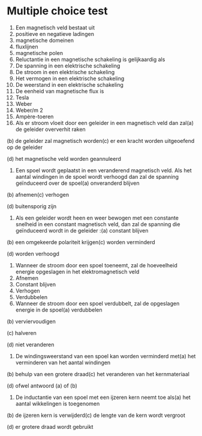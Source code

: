 # Multiple choice test

1. Een magnetisch veld bestaat uit
2. positieve en negatieve ladingen
3. magnetische domeinen
4. fluxlijnen
5. magnetische polen
6. Reluctantie in een magnetische schakeling is gelijkaardig als
7. De spanning in een elektrische schakeling
8. De stroom in een elektrische schakeling
9. Het vermogen in een elektrische schakeling
10. De weerstand in een elektrische schakeling
11. De eenheid van magnetische flux is
12. Tesla
13. Weber
14. Weber/m 2
15. Ampère-toeren
16. Als er stroom vloeit door een geleider in een magnetisch veld dan zal\(a\) de geleider oververhit raken

\(b\) de geleider zal magnetisch worden\(c\) er een kracht worden uitgeoefend op de geleider

\(d\) het magnetische veld worden geannuleerd

1. Een spoel wordt geplaatst in een veranderend magnetisch veld. Als het aantal windingen in de spoel wordt verhoogd dan zal de spanning geïnduceerd over de spoel\(a\) onveranderd blijven

\(b\) afnemen\(c\) verhogen

\(d\) buitensporig zijn

1. Als een geleider wordt heen en weer bewogen met een constante snelheid in een constant magnetisch veld, dan zal de spanning die geïnduceerd wordt in de geleider :\(a\) constant blijven

\(b\) een omgekeerde polariteit krijgen\(c\) worden verminderd

\(d\) worden verhoogd

1. Wanneer de stroom door een spoel toeneemt, zal de hoeveelheid energie opgeslagen in het elektromagnetisch veld
2. Afnemen
3. Constant blijven
4. Verhogen
5. Verdubbelen
6. Wanneer de stroom door een spoel verdubbelt, zal de opgeslagen energie in de spoel\(a\) verdubbelen

\(b\) verviervoudigen

\(c\) halveren

\(d\) niet veranderen

1. De windingsweerstand van een spoel kan worden verminderd met\(a\) het verminderen van het aantal windingen

\(b\) behulp van een grotere draad\(c\) het veranderen van het kernmateriaal

\(d\) ofwel antwoord \(a\) of \(b\)

1. De inductantie van een spoel met een ijzeren kern neemt toe als\(a\) het aantal wikkelingen is toegenomen

\(b\) de ijzeren kern is verwijderd\(c\) de lengte van de kern wordt vergroot

\(d\) er grotere draad wordt gebruikt

